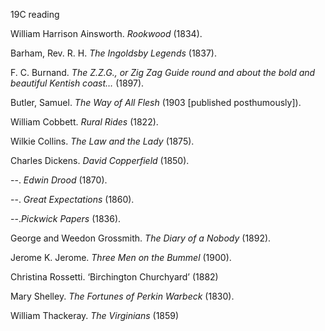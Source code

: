 19C reading

William Harrison Ainsworth. _Rookwood_ (1834).

Barham, Rev. R. H. _The Ingoldsby Legends_ (1837).

F. C. Burnand. _The Z.Z.G., or Zig Zag Guide round and about the bold and beautiful Kentish coast…_ (1897).

Butler, Samuel. _The Way of All Flesh_ (1903 [published posthumously]).

William Cobbett. _Rural Rides_ (1822).

Wilkie Collins. _The Law and the Lady_ (1875).

Charles Dickens. _David Copperfield_ (1850).

--. _Edwin Drood_ (1870).

--. _Great Expectations_ (1860).

--._Pickwick Papers_ (1836).

George and Weedon Grossmith. _The Diary of a Nobody_ (1892).

Jerome K. Jerome. _Three Men on the Bummel_ (1900).

Christina Rossetti. ‘Birchington Churchyard’ (1882)

Mary Shelley. _The Fortunes of Perkin Warbeck_ (1830).

William Thackeray. _The Virginians_ (1859)
